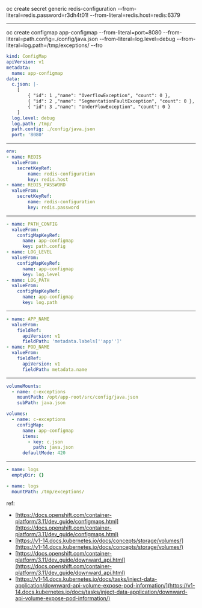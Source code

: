 oc create secret generic redis-configuration --from-literal=redis.password=r3dh4t01! --from-literal=redis.host=redis:6379

---


oc create configmap app-configmap --from-literal=port=8080 --from-literal=path.config=./config/java.json --from-literal=log.level=debug --from-literal=log.path=/tmp/exceptions/ --fro

```yaml
kind: ConfigMap
apiVersion: v1
metadata:
  name: app-configmap
data:
  c.json: |-
    [
        { "id": 1 ,"name": "OverflowException", "count": 0 },
        { "id": 2 ,"name": "SegmentationFaultException", "count": 0 },
        { "id": 3 ,"name": "UnderFlowException", "count": 0 }
    ]
  log.level: debug
  log.path: /tmp/
  path.config: ./config/java.json
  port: '8080'
```
---

```yaml
env:
- name: REDIS
  valueFrom:
    secretKeyRef:
        name: redis-configuration
        key: redis.host
- name: REDIS_PASSWORD
  valueFrom:
    secretKeyRef:
        name: redis-configuration
        key: redis.password
```
---
```yaml
- name: PATH_CONFIG
  valueFrom:
    configMapKeyRef:
      name: app-configmap
      key: path.config
- name: LOG_LEVEL
  valueFrom:
    configMapKeyRef:
      name: app-configmap
      key: log.level
- name: LOG_PATH
  valueFrom:
    configMapKeyRef:
      name: app-configmap
      key: log.path
```
---

```yaml
- name: APP_NAME
  valueFrom:
    fieldRef:
      apiVersion: v1
      fieldPath: 'metadata.labels[''app'']'
- name: POD_NAME
  valueFrom:
    fieldRef:
      apiVersion: v1
      fieldPath: metadata.name
```
---


```yaml
volumeMounts:
  - name: c-exceptions
    mountPath: /opt/app-root/src/config/java.json
    subPath: java.json

volumes:
  - name: c-exceptions
    configMap:
      name: app-configmap
      items:
        - key: c.json
          path: java.json
      defaultMode: 420
```
---



```yaml
- name: logs
  emptyDir: {}

- name: logs
  mountPath: /tmp/exceptions/
```



ref:
- [https://docs.openshift.com/container-platform/3.11/dev_guide/configmaps.html](https://docs.openshift.com/container-platform/3.11/dev_guide/configmaps.html)
- [https://v1-14.docs.kubernetes.io/docs/concepts/storage/volumes/](https://v1-14.docs.kubernetes.io/docs/concepts/storage/volumes/)
- [https://docs.openshift.com/container-platform/3.11/dev_guide/downward_api.html](https://docs.openshift.com/container-platform/3.11/dev_guide/downward_api.html)
- [https://v1-14.docs.kubernetes.io/docs/tasks/inject-data-application/downward-api-volume-expose-pod-information/](https://v1-14.docs.kubernetes.io/docs/tasks/inject-data-application/downward-api-volume-expose-pod-information/)


